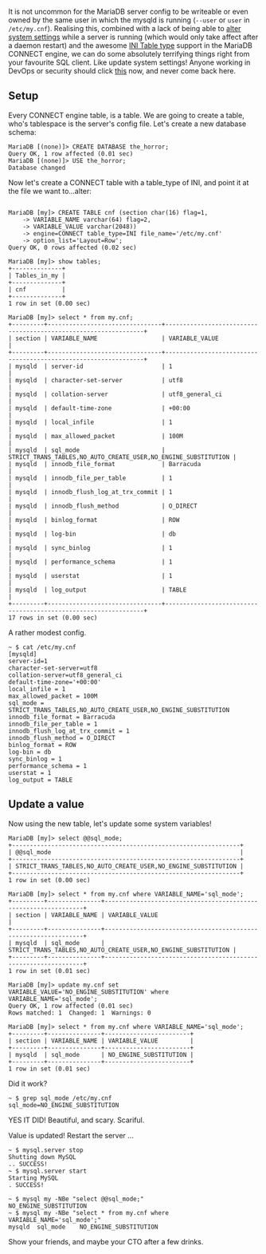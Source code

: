 It is not uncommon for the MariaDB server config to be writeable or even owned by the same user in which the mysqld is running (```--user``` or ```user``` in ```/etc/my.cnf```).
Realising this, combined with a lack of being able to [alter system settings](https://mariadb.com/kb/en/library/server-system-variables/#setting-server-system-variables) while a server is running (which would only take affect after a daemon restart) and the awesome [INI Table type](https://mariadb.com/kb/en/mariadb/connect-ini-table-type/) support in the MariaDB CONNECT engine, we can do some absolutely terrifying things right from your favourite SQL client. Like update system settings! Anyone working in DevOps or security should click [this](https://www.youtube.com/results?search_query=kittens+playing) now, and never come back here.


## Setup
Every CONNECT engine table, is a table. We are going to create a table, who's tablespace is the server's config file.
Let's create a new database schema:

```
MariaDB [(none)]> CREATE DATABASE the_horror;
Query OK, 1 row affected (0.01 sec)
MariaDB [(none)]> USE the_horror;
Database changed
```

Now let's create a CONNECT table with a table_type of INI, and point it at the file we want to...alter:
```

MariaDB [my]> CREATE TABLE cnf (section char(16) flag=1,
    -> VARIABLE_NAME varchar(64) flag=2,
    -> VARIABLE_VALUE varchar(2048))
    -> engine=CONNECT table_type=INI file_name='/etc/my.cnf'
    -> option_list='Layout=Row';
Query OK, 0 rows affected (0.02 sec)

MariaDB [my]> show tables;
+--------------+
| Tables_in_my |
+--------------+
| cnf          |
+--------------+
1 row in set (0.00 sec)

MariaDB [my]> select * from my.cnf;
+---------+--------------------------------+----------------------------------------------------------------+
| section | VARIABLE_NAME                  | VARIABLE_VALUE                                                 |
+---------+--------------------------------+----------------------------------------------------------------+
| mysqld  | server-id                      | 1                                                              |
| mysqld  | character-set-server           | utf8                                                           |
| mysqld  | collation-server               | utf8_general_ci                                                |
| mysqld  | default-time-zone              | +00:00                                                         |
| mysqld  | local_infile                   | 1                                                              |
| mysqld  | max_allowed_packet             | 100M                                                           |
| mysqld  | sql_mode                       | STRICT_TRANS_TABLES,NO_AUTO_CREATE_USER,NO_ENGINE_SUBSTITUTION |
| mysqld  | innodb_file_format             | Barracuda                                                      |
| mysqld  | innodb_file_per_table          | 1                                                              |
| mysqld  | innodb_flush_log_at_trx_commit | 1                                                              |
| mysqld  | innodb_flush_method            | O_DIRECT                                                       |
| mysqld  | binlog_format                  | ROW                                                            |
| mysqld  | log-bin                        | db                                                             |
| mysqld  | sync_binlog                    | 1                                                              |
| mysqld  | performance_schema             | 1                                                              |
| mysqld  | userstat                       | 1                                                              |
| mysqld  | log_output                     | TABLE                                                          |
+---------+--------------------------------+----------------------------------------------------------------+
17 rows in set (0.00 sec)
```

A rather modest config.
```
~ $ cat /etc/my.cnf
[mysqld]
server-id=1
character-set-server=utf8
collation-server=utf8_general_ci
default-time-zone='+00:00'
local_infile = 1
max_allowed_packet = 100M
sql_mode = STRICT_TRANS_TABLES,NO_AUTO_CREATE_USER,NO_ENGINE_SUBSTITUTION
innodb_file_format = Barracuda
innodb_file_per_table = 1
innodb_flush_log_at_trx_commit = 1
innodb_flush_method = O_DIRECT
binlog_format = ROW
log-bin = db
sync_binlog = 1
performance_schema = 1
userstat = 1
log_output = TABLE
```

## Update a value
Now using the new table, let's update some system variables!
```
MariaDB [my]> select @@sql_mode;
+----------------------------------------------------------------+
| @@sql_mode                                                     |
+----------------------------------------------------------------+
| STRICT_TRANS_TABLES,NO_AUTO_CREATE_USER,NO_ENGINE_SUBSTITUTION |
+----------------------------------------------------------------+
1 row in set (0.00 sec)

MariaDB [my]> select * from my.cnf where VARIABLE_NAME='sql_mode';
+---------+---------------+----------------------------------------------------------------+
| section | VARIABLE_NAME | VARIABLE_VALUE                                                 |
+---------+---------------+----------------------------------------------------------------+
| mysqld  | sql_mode      | STRICT_TRANS_TABLES,NO_AUTO_CREATE_USER,NO_ENGINE_SUBSTITUTION |
+---------+---------------+----------------------------------------------------------------+
1 row in set (0.01 sec)

MariaDB [my]> update my.cnf set VARIABLE_VALUE='NO_ENGINE_SUBSTITUTION' where VARIABLE_NAME='sql_mode';
Query OK, 1 row affected (0.01 sec)
Rows matched: 1  Changed: 1  Warnings: 0

MariaDB [my]> select * from my.cnf where VARIABLE_NAME='sql_mode';
+---------+---------------+------------------------+
| section | VARIABLE_NAME | VARIABLE_VALUE         |
+---------+---------------+------------------------+
| mysqld  | sql_mode      | NO_ENGINE_SUBSTITUTION |
+---------+---------------+------------------------+
1 row in set (0.01 sec)
```

Did it work?
```
~ $ grep sql_mode /etc/my.cnf
sql_mode=NO_ENGINE_SUBSTITUTION
```
YES IT DID! Beautiful, and scary. Scariful.


Value is updated! Restart the server ...
```
~ $ mysql.server stop
Shutting down MySQL
.. SUCCESS!
~ $ mysql.server start
Starting MySQL
. SUCCESS!

~ $ mysql my -NBe "select @@sql_mode;"
NO_ENGINE_SUBSTITUTION
~ $ mysql my -NBe "select * from my.cnf where VARIABLE_NAME='sql_mode';"
mysqld	sql_mode	NO_ENGINE_SUBSTITUTION

```

Show your friends, and maybe your CTO after a few drinks.
